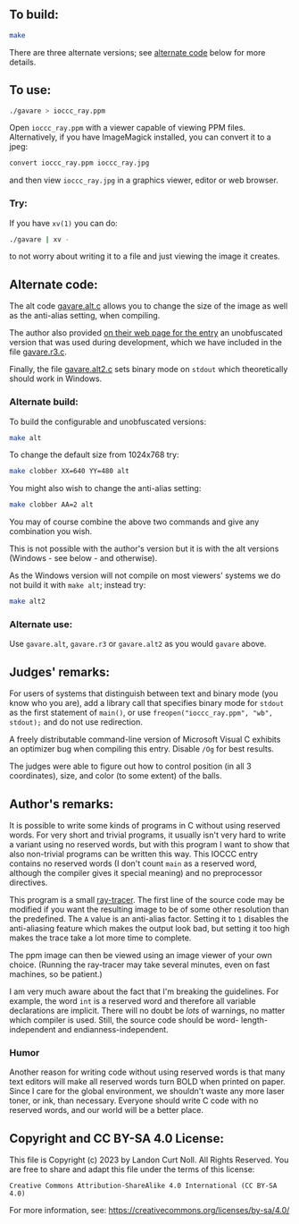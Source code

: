 ## To build:

```sh
make
```

There are three alternate versions; see [alternate code](#alternate-code) below
for more details.


## To use:

```sh
./gavare > ioccc_ray.ppm
```

Open `ioccc_ray.ppm` with a viewer capable of viewing PPM files. Alternatively,
if you have ImageMagick installed, you can convert it to a jpeg:

```sh
convert ioccc_ray.ppm ioccc_ray.jpg
```

and then view `ioccc_ray.jpg` in a graphics viewer, editor or web browser.


### Try:

If you have `xv(1)` you can do:

```sh
./gavare | xv -
```

to not worry about writing it to a file and just viewing the image it creates.


## Alternate code:

The alt code [gavare.alt.c](gavare.alt.c) allows you to change the size of the
image as well as the anti-alias setting, when compiling.

The author also provided [on their web page for the
entry](https://gavare.se/ioccc/ioccc_gavare.c.html) an unobfuscated version that
was used during development, which we have included in the file
[gavare.r3.c](gavare.r3.c).

Finally, the file [gavare.alt2.c](gavare.alt2.c) sets binary mode
on `stdout` which theoretically should work in Windows.


### Alternate build:

To build the configurable and unobfuscated versions:

```sh
make alt
```

To change the default size from 1024x768 try:

```sh
make clobber XX=640 YY=480 alt
```

You might also wish to change the anti-alias setting:

```sh
make clobber AA=2 alt
```

You may of course combine the above two commands and give any combination you
wish.

This is not possible with the author's version but it is with the alt versions
(Windows - see below - and otherwise).

As the Windows version will not compile on most viewers' systems we do not build
it with `make alt`; instead try:

```sh
make alt2
```


### Alternate use:

Use `gavare.alt`, `gavare.r3` or `gavare.alt2` as you would `gavare` above.


## Judges' remarks:

For users of systems that distinguish between text and binary mode
(you know who you are), add a library call that specifies binary mode
for `stdout` as the first statement of `main()`,
or use `freopen("ioccc_ray.ppm", "wb", stdout);` and do not use redirection.

A freely distributable command-line version of Microsoft Visual C
exhibits an optimizer bug when compiling this entry. Disable `/Og` for
best results.

The judges were able to figure out how to control position
(in all 3 coordinates), size, and color (to some extent) of the balls.


## Author's remarks:

It is possible to write some kinds of programs in C without using reserved
words.  For very short and trivial programs, it usually isn't very hard to
write a variant using no reserved words, but with this program I want to
show that also non-trivial programs can be written this way.  This IOCCC
entry contains no reserved words (I don't count `main` as a reserved word,
although the compiler gives it special meaning) and no preprocessor
directives.

This program is a small
[ray-tracer](https://en.wikipedia.org/wiki/Ray_tracing_(graphics)). The first
line of the source code may be modified if you want the resulting image to be of
some other resolution than the predefined. The `A` value is an anti-alias
factor. Setting it to `1` disables the anti-aliasing feature which makes the
output look bad, but setting it too high makes the trace take a lot more time
to complete.

The ppm image can then be viewed using an image viewer of your own choice.
(Running the ray-tracer may take several minutes, even on fast machines,
so be patient.)

I am very much aware about the fact that I'm breaking the guidelines. For
example, the word `int` is a reserved word and therefore all variable
declarations are implicit.  There will no doubt be _lots_ of warnings,
no matter which compiler is used.  Still, the source code should be word-
length-independent and endianness-independent.


### Humor

Another reason for writing code without using reserved words is that many
text editors will make all reserved words turn BOLD when printed on
paper.  Since I care for the global environment, we shouldn't waste any
more laser toner, or ink, than necessary. Everyone should write C code
with no reserved words, and our world will be a better place.


## Copyright and CC BY-SA 4.0 License:

This file is Copyright (c) 2023 by Landon Curt Noll.  All Rights Reserved.
You are free to share and adapt this file under the terms of this license:

    Creative Commons Attribution-ShareAlike 4.0 International (CC BY-SA 4.0)

For more information, see: https://creativecommons.org/licenses/by-sa/4.0/
